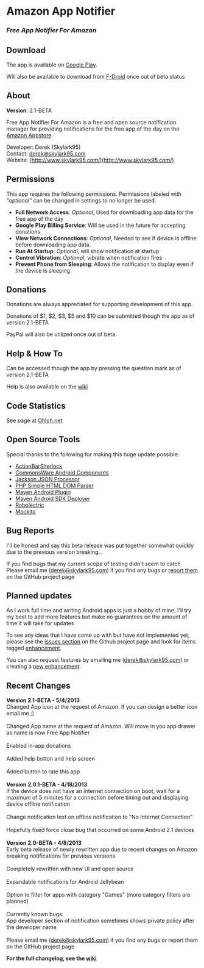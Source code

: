 Amazon App Notifier
===================
### *Free App Notifier For Amazon* ###


Download
--------
The app is available on [Google Play](https://play.google.com/store/apps/details?id=com.skylark95.amazonfreenotify).

Will also be available to download from [F-Droid](https://f-droid.org/) once out of beta status

About
-----
**Version**: 2.1-BETA

Free App Notifier For Amazon is a free and open source notification manager for providing notifications for the free app of the day on the [Amazon Appstore](http://www.amazon.com/mobile-apps/b?ie=UTF8&node=2350149011).

Developer: Derek (Skylark95)<br/>
Contact: [derek@skylark95.com](mailto:derek@skylark95.com)<br/>
Website: [http://www.skylark95.com/](http://www.skylark95.com/)

Permissions
-----------
This app requires the following permissions.  Permissions labeled with *"optional"* can be changed in settings to no longer be used.

* **Full Network Access**: *Optional*, Used for downloading app data for the free app of the day
* **Google Play Billing Service**: Will be used in the future for accepting donations
* **View Network Connections**: *Optional*, Needed to see if device is offline before downloading app data.
* **Run At Startup**: *Optional*, will show notification at startup
* **Control Vibration**: *Optional*, vibrate when notification fires
* **Prevent Phone from Sleeping**: Allows the notification to display even if the device is sleeping

Donations
---------
Donations are always appreciated for supporting development of this app.

Donations of $1, $2, $3, $5 and $10 can be submitted though the app as of version 2.1-BETA

PayPal will also be utilized once out of beta.

Help & How To
-------------
Can be accessed though the app by pressing the question mark as of version 2.1-BETA

Help is also available on the [wiki](https://github.com/Skylark95/Amazon-App-Notifier/wiki/Help-and-How-To)

Code Statistics
---------------
See page at [Ohloh.net](http://www.ohloh.net/p/Amazon-App-Notifier)

Open Source Tools
-----------------
Special thanks to the following for making this huge update possible:

* [ActionBarSherlock](http://actionbarsherlock.com/)
* [CommonsWare Android Components](http://commonsware.com/cwac)
* [Jackson JSON Processor](http://wiki.fasterxml.com/JacksonHome)
* [PHP Simple HTML DOM Parser](http://simplehtmldom.sourceforge.net/)
* [Maven Android Plugin](https://code.google.com/p/maven-android-plugin/)
* [Maven Android SDK Deployer](https://github.com/mosabua/maven-android-sdk-deployer)
* [Robolectric](http://pivotal.github.io/robolectric/)
* [Mockito](https://code.google.com/p/mockito/)

Bug Reports
-----------
I'll be honest and say this beta release was put together somewhat quickly due to the previous version breaking...

If you find bugs that my current scope of testing didn't seem to catch<br/>
Please email me ([derek@skylark95.com](mailto:derek@skylark95.com)) if you find any bugs or [report them](https://github.com/Skylark95/Amazon-App-Notifier/issues/new?labels=bug) on the GitHub project page

Planned updates
---------------
As I work full time and writing Android apps is just a hobby of mine, I'll try my best to add more features but make no guarantees on the amount of time it will take for updates

To see any ideas that I have come up with but have not implemented yet, please see the [issues section](https://github.com/Skylark95/Amazon-App-Notifier/issues) on the Github project page and look for items tagged [enhancement](https://github.com/Skylark95/Amazon-App-Notifier/issues?labels=enhancement).

You can also request features by emailing me ([derek@skylark95.com](mailto:derek@skylark95.com)) or creating a [new enhancement](https://github.com/Skylark95/Amazon-App-Notifier/issues/new?labels=enhancement).

Recent Changes
--------------
<b>Version 2.1-BETA - 5/4/2013</b><br/>
	Changed App icon at the request of Amazon.  If you can design a better icon email me ;)<br/>
	<br/>
	Changed App name at the request of Amazon.  Will move in you app drawer as name is now Free App Notifier<br/>
	<br/>
	Enabled in-app donations<br/>
	<br/>
	Added help button and help screen<br/>
	<br/>
	Added button to rate this app<br/>
	<br/>
<b>Version 2.0.1-BETA - 4/18/2013</b><br/>
	If the device does not have an internet connection on boot, wait for a maximum of 5 minutes for a connection before timing out and displaying device offline notification<br/>
	<br/>
	Change notification text on offline notification to "No Internet Connection"<br/>
	<br/>
	Hopefully fixed force close bug that occurred on some Android 2.1 devices<br/>
	<br/>
<b>Version 2.0-BETA - 4/8/2013</b><br/>
	Early beta release of newly rewritten app due to recent changes on Amazon breaking notifications for previous versions<br/>
	<br/>
	Completely rewritten with new UI and open source<br/>
	<br/>
	Expandable notifications for Android Jellybean<br/>
	<br/>
	Option to filter for apps with category "Games" (more category filters are planned)<br/>
	<br/>
	Currently known bugs:<br/>
	App developer section of notification sometimes shows private policy after the developer name<br/>
	<br/>
	Please email me (derek@skylark95.com) if you find any bugs or report them on the GitHub project page<br/>

**For the full changelog, see the [wiki](https://github.com/Skylark95/Amazon-App-Notifier/wiki/Changelog)**

